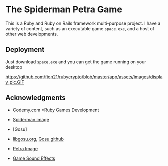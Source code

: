 # The Spiderman Petra Game
This is a Ruby and Ruby on Rails framework multi-purpose project. I have a variety of content, such as an executable game `space.exe`, and a host of other web developments.

## Deployment

Just download `space.exe` and you can get the game running on your desktop

https://github.com/fion21/rubycrypto/blob/master/app/assets/images/display_pic.GIF

## Acknowledgments

* Codemy.com
 *Ruby Games Development
 
* [Spiderman image](https://flyclipart.com/spider-man-png-image-background-png-arts-spiderman-png-345343)
 
 * [Gosu]
 * [libgosu.org](https://github.com/gosu/gosu/wiki/Ruby-Tutorial), [Gosu github](https://raw.githubusercontent.com/gosu/gosu-examples/master/examples/media/star.png)
 
 * [Petra Image](https://www.lonelyplanet.com/jordan/petra)
 
 * [Game Sound Effects](https://www.freesoundeffects.com/free-sounds/drum-loops-10031/)
 
 
 
